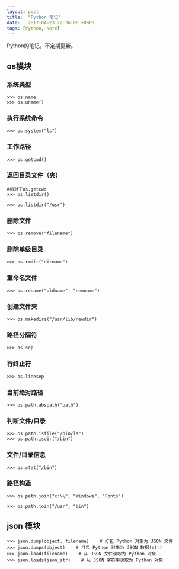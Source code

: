 ```yaml
---
layout: post
title:  "Python 笔记"
date:   2017-04-23 22:36:00 +0800
tags: [Python, Note]
---
```


Python的笔记，不定期更新。


## os模块

### 系统类型
```
>>> os.name   
>>> os.uname()
```

### 执行系统命令
```
>>> os.system("ls")
```

### 工作路径
```
>>> os.getcwd()
```

### 返回目录文件（夹）
```
#相对于os.getcwd
>>> os.listdir()
```

```
>>> os.listdir("/usr")
```

### 删除文件
```
>>> os.remove("filename")
```

### 删除单级目录
```
>>> os.rmdir("dirname")
```

### 重命名文件
```
>>> os.rename("oldname", "newname")
```

### 创建文件夹
```
>>> os.makedirs("/usr/lib/newdir")
```

### 路径分隔符
```
>>> os.sep
```

### 行终止符
```
>>> os.linesep
```

### 当前绝对路径
```
>>> os.path.abspath("path")
```

### 判断文件/目录
```
>>> os.path.isfile("/bin/ls")
>>> os.path.isdir("/bin")
```

### 文件/目录信息
```
>>> os.stat("/bin")
```

### 路径构造
```
>>> os.path.join("c:\\", "Windows", "Fonts")
```

```
>>> os.path.join("/usr", "bin")
```

## json 模块
```
>>> json.dump(object. filename)    # 打包 Python 对象为 JSON 文件
>>> json.dumps(object)    # 打包 Python 对象为 JSON 数据(str)
>>> json.load(filename)    # 从 JSON 文件读取为 Python 对象
>>> json.loads(json_str)    # 从 JSON 字符串读取为 Python 对象
```
